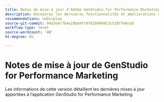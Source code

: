 ```yaml
---
title: Notes de mise à jour d’Adobe GenStudio for Performance Marketing
description: Découvrez les dernières fonctionnalités et améliorations apportées à Adobe GenStudio for Performance Marketing.
recommendations: noDisplay
source-git-commit: 94a3b4c764e29b84fc07620994913c528ffe0cdd
workflow-type: tm+mt
source-wordcount: '40'
ht-degree: 0%

---
```


# Notes de mise à jour de GenStudio for Performance Marketing

Les informations de cette version détaillent les dernières mises à jour apportées à l’application GenStudio for Performance Marketing.

<!--
## October 15 {#latest}

TBD -->
